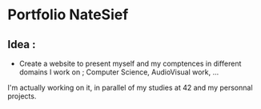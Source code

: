 # Portfolio NateSief

## Idea :
- Create a website to present myself and my comptences in different domains I work on ; Computer Science, AudioVisual work, ...

I'm actually working on it, in parallel of my studies at 42 and my personnal projects.
